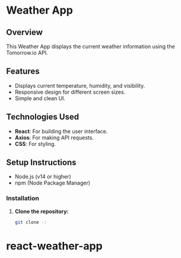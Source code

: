 # Weather App

## Overview

This Weather App displays the current weather information using the Tomorrow.io API.

## Features

- Displays current temperature, humidity, and visibility.
- Responsive design for different screen sizes.
- Simple and clean UI.

## Technologies Used

- **React**: For building the user interface.
- **Axios**: For making API requests.
- **CSS**: For styling.

## Setup Instructions

- Node.js (v14 or higher)
- npm (Node Package Manager)

### Installation

1. **Clone the repository:**

   ```bash
   git clone -: 
# react-weather-app
